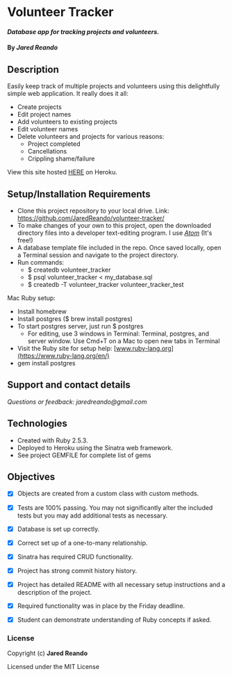 # Volunteer Tracker

#### _Database app for tracking projects and volunteers._

#### By _**Jared Reando**_

## Description

Easily keep track of multiple projects and volunteers using this delightfully simple web application. It really does it all:

  - Create projects
  - Edit project names
  - Add volunteers to existing projects
  - Edit volunteer names
  - Delete volunteers and projects for various reasons:
    - Project completed
    - Cancellations
    - Crippling shame/failure

View this site hosted [HERE](https://glacial-ravine-14472.herokuapp.com/) on Heroku.

## Setup/Installation Requirements

* Clone this project repository to your local drive. Link: https://github.com/JaredReando/volunteer-tracker/
* To make changes of your own to this project, open the downloaded directory files into a developer text-editing program.
  I use _[Atom](https://atom.io/)_ (It's free!)
* A database template file included in the repo. Once saved locally, open a Terminal session and navigate to the project directory.
* Run commands:
  * $ createdb volunteer_tracker
  * $ psql volunteer_tracker < my_database.sql
  * $ createdb -T volunteer_tracker volunteer_tracker_test

Mac Ruby setup:
  * Install homebrew
  * Install postgres ($ brew install postgres)
  * To start postgres server, just run $ postgres
    * For editing, use 3 windows in Terminal: Terminal, postgres, and server window. Use Cmd+T on a Mac to open new tabs in Terminal
  * Visit the Ruby site for setup help: [www.ruby-lang.org](https://www.ruby-lang.org/en/)
  * gem install postgres

## Support and contact details

_Questions or feedback: jaredreando@gmail.com_

## Technologies

- Created with Ruby 2.5.3.
- Deployed to Heroku using the Sinatra web framework.
- See project GEMFILE for complete list of gems

## Objectives

- [x] Objects are created from a custom class with custom methods.

- [x] Tests are 100% passing. You may not significantly alter the included tests but you may add additional tests as necessary.

- [x] Database is set up correctly.

- [x] Correct set up of a one-to-many relationship.

- [x] Sinatra has required CRUD functionality.

- [x] Project has strong commit history history.

- [x] Project has detailed README with all necessary setup instructions and a description of the project.

- [x] Required functionality was in place by the Friday deadline.

- [x] Student can demonstrate understanding of Ruby concepts if asked.


### License

Copyright (c) **Jared Reando**

Licensed under the MIT License
